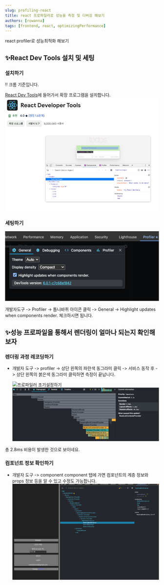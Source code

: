 ```yaml
---
slug: profiling-react
title: react 프로파일러로 성능을 측정 및 디버깅 해보기
authors: [rowanna]
tags: [frontend, react, optimizingPerformance]
---
```


react profiler로 성능최적화 해보기

<!-- truncate -->

## ✨React Dev Tools 설치 및 세팅

### 설치하기

‼️ 크롬 기준입니다.

[React Dev Tools](https://chromewebstore.google.com/detail/react-developer-tools/fmkadmapgofadopljbjfkapdkoienihi?hl=ko)에 들어가서 확장 프로그램을 설치합니다.
![alt text](image-1.png)

### 세팅하기

![프로파일러 초기설정하기](image.png)

개발자도구 -> Profiler -> 톱니바퀴 아이콘 클릭 -> General -> Highlight updates when components render. 체크하시면 됩니다.

## ✨성능 프로파일을 통해서 렌더링이 얼마나 되는지 확인해보자

### 렌더링 과정 레코딩하기

- 개발자 도구 -> profiler -> 상단 왼쪽의 파란색 동그라미 클릭 -> 서비스 동작 후 -> 상단 왼쪽의 붉은색 동그라미 클릭하면 측정이 끝납니다.

  ![프로파일러 초기설정하기](video.gif)
  ![alt text](image-3.png)

총 2.8ms 비용이 발생한 것으로 보이네요.

### 컴포넌트 정보 확인하기

- 개발자 도구 -> component
  component 탭에 가면 컴포넌트의 계층 정보와 props 정보 등을 알 수 있고 수정도 가능합니다.
  ![alt text](image-2.png)
